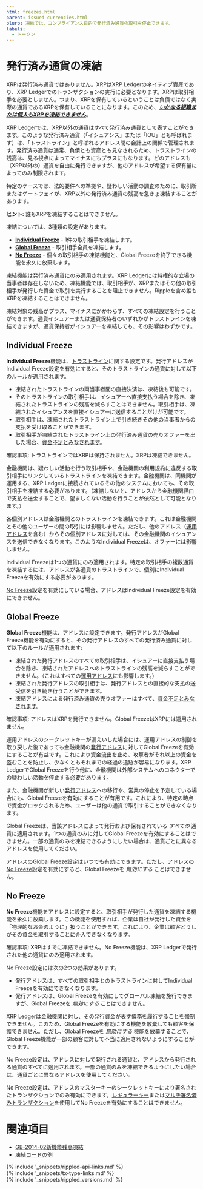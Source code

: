 ```yaml
---
html: freezes.html
parent: issued-currencies.html
blurb: 凍結では、コンプライアンス目的で発行済み通貨の取引を停止できます。
labels:
  - トークン
---
```

# 発行済み通貨の凍結

XRPは発行済み通貨ではありません。XRPはXRP Ledgerのネイティブ資産であり、XRP Ledgerでのトランザクションの実行に必要となります。XRPは取引相手を必要としません。つまり、XRPを保有しているということは負債ではなく実際の通貨であるXRPを保有していることになります。このため、_**<u>いかなる組織または個人もXRPを凍結できません</u>**_。

XRP Ledgerでは、XRP以外の通貨はすべて発行済み通貨として表すことができます。このような発行済み通貨（「イシュアンス」または「IOU」とも呼ばれます）は、「トラストライン」と呼ばれるアドレス間の会計上の関係で管理されます。発行済み通貨は通常、負債とも資産とも見なされるため、トラストラインの残高は、見る視点によってマイナスにもプラスにもなります。どのアドレスも（XRP以外の）通貨を自由に発行できますが、他のアドレスが希望する保有量によってのみ制限されます。

特定のケースでは、法的要件への準拠や、疑わしい活動の調査のために、取引所またはゲートウェイが、XRP以外の発行済み通貨の残高を急きょ凍結することがあります。

**ヒント:** 誰もXRPを凍結することはできません。

凍結については、3種類の設定があります。

* [**Individual Freeze**](#individual-freeze) - 1件の取引相手を凍結します。
* [**Global Freeze**](#global-freeze) - 取引相手全員を凍結します。
* [**No Freeze**](#no-freeze) - 個々の取引相手の凍結機能と、Global Freezeを終了できる機能を永久に放棄します。

凍結機能は発行済み通貨にのみ適用されます。XRP Ledgerには特権的な立場の当事者は存在しないため、凍結機能では、取引相手が、XRPまたはその他の取引相手が発行した資金で取引を実行することを阻止できません。Rippleを含め誰もXRPを凍結することはできません。

凍結対象の残高がプラス、マイナスにかかわらず、すべての凍結設定を行うことができます。通貨イシュアーまたは通貨保持者のいずれかがトラストラインを凍結できますが、通貨保持者がイシュアーを凍結しても、その影響はわずかです。


## Individual Freeze

**Individual Freeze**機能は、[トラストライン](trust-lines-and-issuing.html)に関する設定です。発行アドレスがIndividual Freeze設定を有効にすると、そのトラストラインの通貨に対して以下のルールが適用されます。

* 凍結されたトラストラインの両当事者間の直接決済は、凍結後も可能です。
* そのトラストラインの取引相手は、イシュアーへ直接支払う場合を除き、凍結されたトラストラインの残高を減らすことはできません。取引相手は、凍結されたイシュアンスを直接イシュアーに送信することだけが可能です。
* 取引相手は、凍結されたトラストライン上で引き続きその他の当事者からの支払を受け取ることができます。
* 取引相手が凍結されたトラストライン上の発行済み通貨の売りオファーを出した場合、[資金不足とみなされます](offers.html#オファーのライフサイクル)。

確認事項: トラストラインではXRPは保持されません。XRPは凍結できません。

金融機関は、疑わしい活動を行う取引相手や、金融機関の利用規約に違反する取引相手にリンクしているトラストラインを凍結できます。金融機関は、同機関が運用する、XRP Ledgerに接続されているその他のシステムにおいても、その取引相手を凍結する必要があります。（凍結しないと、アドレスから金融機関経由で支払を送金することで、望ましくない活動を行うことが依然として可能となります。）

各個別アドレスは金融機関とのトラストラインを凍結できます。これは金融機関とその他のユーザーの間の取引には影響しません。ただし、他のアドレス（[運用アドレス](issuing-and-operational-addresses.html)を含む）からその個別アドレスに対しては、その金融機関のイシュアンスを送信できなくなります。このようなIndividual Freezeは、オファーには影響しません。

Individual Freezeは1つの通貨にのみ適用されます。特定の取引相手の複数通貨を凍結するには、アドレスが各通貨のトラストラインで、個別にIndividual Freezeを有効にする必要があります。

[No Freeze](#no-freeze)設定を有効にしている場合、アドレスはIndividual Freeze設定を有効にできません。


## Global Freeze

**Global Freeze**機能は、アドレスに設定できます。発行アドレスがGlobal Freeze機能を有効にすると、その発行アドレスのすべての発行済み通貨に対して以下のルールが適用されます:

* 凍結された発行アドレスのすべての取引相手は、イシュアーに直接支払う場合を除き、凍結されたアドレスへのトラストラインの残高を減らすことができません。（これはすべての[運用アドレス](issuing-and-operational-addresses.html)にも影響します。）
* 凍結された発行アドレスの取引相手は、発行アドレスとの直接的な支払の送受信を引き続き行うことができます。
* 凍結アドレスによる発行済み通貨の売りオファーはすべて、[資金不足とみなされます](offers.html#オファーのライフサイクル)。

確認事項: アドレスはXRPを発行できません。Global FreezeはXRPには適用されません。

運用アドレスのシークレットキーが漏えいした場合には、運用アドレスの制御を取り戻した後であっても金融機関の[発行アドレス](issuing-and-operational-addresses.html)に対してGlobal Freezeを有効にすることが有益です。これにより資金流出を止め、攻撃者がそれ以上の資金を盗むことを防止し、少なくともそれまでの経過の追跡が容易になります。XRP LedgerでGlobal Freezeを行う他に、金融機関は外部システムへのコネクターでの疑わしい活動を停止する必要があります。

また、金融機関が新しい[発行アドレス](issuing-and-operational-addresses.html)への移行や、営業の停止を予定している場合にも、Global Freezeを有効にすることが有用です。これにより、特定の時点で資金がロックされるため、ユーザーは他の通貨で取引することができなくなります。

Global Freezeは、当該アドレスによって発行および保有されている _すべての_ 通貨に適用されます。1つの通貨のみに対してGlobal Freezeを有効にすることはできません。一部の通貨のみを凍結できるようにしたい場合は、通貨ごとに異なるアドレスを使用してください。

アドレスのGlobal Freeze設定はいつでも有効にできます。ただし、アドレスの[No Freeze](#no-freeze)設定を有効にすると、Global Freezeを _無効にする_ ことはできません。


## No Freeze

**No Freeze**機能をアドレスに設定すると、取引相手が発行した通貨を凍結する機能を永久に放棄します。この機能を使用すれば、企業は自社が発行した資金を「物理的なお金のように」扱うことができます。これにより、企業は顧客どうしがその資金を取引することに介入できなくなります。

確認事項: XRPはすでに凍結できません。No Freeze機能は、XRP Ledgerで発行された他の通貨にのみ適用されます。

No Freeze設定には次の2つの効果があります。

* 発行アドレスは、すべての取引相手とのトラストラインに対してIndividual Freezeを有効にできなくなります。
* 発行アドレスは、Global Freezeを有効にしてグローバル凍結を施行できますが、Global Freezeを _無効にする_ ことはできません。

XRP Ledgerは金融機関に対し、その発行資金が表す債務を履行することを強制できません。このため、Global Freezeを有効にする機能を放棄しても顧客を保護できません。ただし、Global Freezeを _無効にする_ 機能を放棄することで、Global Freeze機能が一部の顧客に対して不当に適用されないようにすることができます。

No Freeze設定は、アドレスに対して発行される通貨と、アドレスから発行される通貨のすべてに適用されます。一部の通貨のみを凍結できるようにしたい場合は、通貨ごとに異なるアドレスを使用してください。

No Freeze設定は、アドレスのマスターキーのシークレットキーにより署名されたトランザクションでのみ有効にできます。[レギュラーキー](setregularkey.html)または[マルチ署名済みトランザクション](multi-signing.html)を使用してNo Freezeを有効にすることはできません。


<!--{# TODO: update "See Also" with new tutorials' technical details #}-->

# 関連項目

* [GB-2014-02新機能残高凍結](https://ripple.com/files/GB-2014-02.pdf)
* [凍結コードの例](https://github.com/XRPLF/xrpl-dev-portal/tree/master/content/_code-samples/freeze)

<!--{# common link defs #}-->
{% include '_snippets/rippled-api-links.md' %}			
{% include '_snippets/tx-type-links.md' %}			
{% include '_snippets/rippled_versions.md' %}
